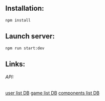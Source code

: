 ## Installation:

```bash
npm install
```

## Launch server:
```bash
npm run start:dev
```

## Links:

###### API:
[user list DB](http://localhost:3000/api/users)
[game list DB](http://localhost:3000/api/games)
[components list DB](http://localhost:3000/api/components)
